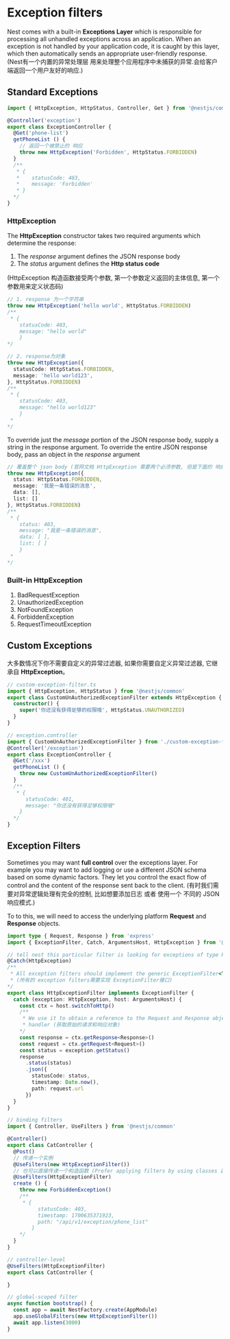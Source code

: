 # Exception filters

  Nest comes with a built-in **Exceptions Layer** which is responsible for processing all unhandled exceptions across an application.
  When an exception is not handled by your application code, it is caught by this layer, which then automatically sends an appropriate 
  user-friendly response.
  (Nest有一个内置的异常处理层 用来处理整个应用程序中未捕获的异常.会给客户端返回一个用户友好的响应.)

## Standard Exceptions

```ts
import { HttpException, HttpStatus, Controller, Get } from '@nestjs/common'

@Controller('exception')
export class ExceptionController {
  @Get('phone-list')
  getPhoneList () {
    // 返回一个被禁止的 响应
    throw new HttpException('Forbidden', HttpStatus.FORBIDDEN)
  }
  /**
   * {
   *    statusCode: 403,
   *    message: 'Forbidden'
   * }
  */
}
```
### HttpException

  The **HttpException** constructor takes two required arguments which determine the response:
1. The *response* argument defines the JSON response body
2. The *status* argument defines the **Http status code**

  (HttpException 构造函数接受两个参数, 第一个参数定义返回的主体信息, 第一个参数用来定义状态码)

```ts
// 1. response 为一个字符串
throw new HttpException('hello world', HttpStatus.FORBIDDEN)
/**
 * {
    statusCode: 403,
    message: "hello world"
    }
*/

// 2. response为对象
throw new HttpException({
  statusCode: HttpStatus.FORBIDDEN,
  message: 'hello world123',
}, HttpStatus.FORBIDDEN)
/**
 * {
    statusCode: 403,
    message: "hello world123"
    }
 * 
*/
```
  To override just the *message* portion of the JSON response body, supply a string in the response argument.
  To override the entire JSON response body, pass an object in the *response* argument

```ts
// 覆盖整个 json body (官网文档 HttpException 需要两个必须参数, 但是下面的 响应只传递 response 也会正常返回数据 --- (禁止ts警告))
throw new HttpException({
  status: HttpStatus.FORBIDDEN,
  message: '我是一条错误的消息',
  data: [],
  list: []
}, HttpStatus.FORBIDDEN)
/**
 * {
    status: 403,
    message: "我是一条错误的消息",
    data: [ ],
    list: [ ]
    }
 * 
*/
```

### Built-in HttpException

1. BadRequestException
2. UnauthorizedException
3. NotFoundException
4. ForbiddenException
5. RequestTimeoutException

## Custom Exceptions

  大多数情况下你不需要自定义的异常过滤器, 如果你需要自定义异常过滤器, 它继承自 **HttpException**。
```ts
// custom-exception-filter.ts
import { HttpException, HttpStatus } from '@nestjs/common'
export class CustomUnAuthorizedExceptionFilter extends HttpException {
  constructor() {
    super('你还没有获得足够的权限哦', HttpStatus.UNAUTHORIZED)
  }
}

// exception.controller
import { CustomUnAuthorizedExceptionFilter } from './custom-exception-filter.ts'
@Controller('/exception')
export class ExceptionController {
  @Get('/xxx')
  getPhoneList () {
    throw new CustomUnAuthorizedExceptionFilter()
  }
  /**
   * {
      statusCode: 401,
      message: "你还没有获得足够权限哦"
    }
  */
}
```

## Exception Filters

  Sometimes you may want **full control** over the exceptions layer. For example you may want to add logging or use a different JSON schema based on
  some dynamic factors. They let you control the exact flow of control and the content of the response sent back to the client.
  (有时我们需要对异常逻辑处理有完全的控制, 比如想要添加日志 或者 使用一个 不同的 JSON响应模式.)

  To to this, we will need to access the underlying platform **Request** and **Response** objects.

```ts
import type { Request, Response } from 'express'
import { ExceptionFilter, Catch, ArgumentsHost, HttpException } from '@nestjs/common';

// tell nest this particular filter is looking for exceptions of type HttpException.
@Catch(HttpException)
/**
 * All exception filters should implement the generic ExceptionFilter<T>. T indicates the type of the exception.
 * (所有的 exception filters需要实现 ExceptionFilter接口)
*/
export class HttpExceptionFilter implements ExceptionFilter {
  catch (exception: HttpException, host: ArgumentsHost) {
    const ctx = host.switchToHttp()
    /**
     * We use it to obtain a reference to the Request and Response objects that are being passed to the original request
     * handler (获取原始的请求和响应对象)
    */
    const response = ctx.getResponse<Response>()
    const request = ctx.getRequest<Request>()
    const status = exception.getStatus()
    response
      .status(status)
      .json({
        statusCode: status,
        timestamp: Date.now(),
        path: request.url
      })
  }
}

// binding filters
import { Controller, UseFilters } from '@nestjs/common'

@Controller()
export class CatController {
  @Post()
  // 传递一个实例
  @UseFilters(new HttpExceptionFilter())
  // 也可以直接传递一个构造函数 (Prefer applying filters by using classes instead of instances when possible)
  @UseFilters(HttpExceptionFilter)
  create () {
    throw new ForbiddenException()
    /**
     * {
          statusCode: 403,
          timestamp: 1700635371923,
          path: "/api/v1/exception/phone_list"
        }
    */
  }
}

// controller-level
@UseFilters(HttpExceptionFilter)
export class CatController {

}

// global-scoped filter
async function bootstrap() {
  const app = await NestFactory.create(AppModule)
  app.useGlobalFilters(new HttpExceptionFilter())
  await app.listen(3000)
}
```